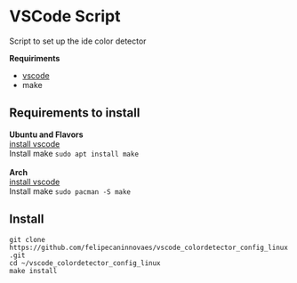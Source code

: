 # VSCode Script 

Script to set up the ide color detector

**Requiriments**
* [vscode](https://github.com/felipecaninnovaes/vscode_colordetector_config_linux/wiki/VSCode)
* make <br>
## **Requirements to install**
**Ubuntu and Flavors**<br>
  [install vscode](https://github.com/felipecaninnovaes/vscode_colordetector_config_linux/wiki/VSCode)<br>
  Install make
`sudo apt install make`<br><br>
**Arch**<br>
  [install vscode](https://github.com/felipecaninnovaes/vscode_colordetector_config_linux/wiki/VSCode)<br>
  Install make
`sudo pacman -S make`
## **Install**<br>
`git clone https://github.com/felipecaninnovaes/vscode_colordetector_config_linux.git`<br>
`cd ~/vscode_colordetector_config_linux`<br>
`make install`<br>
